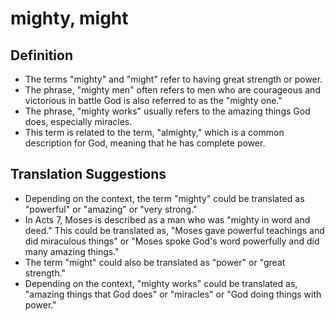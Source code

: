 # mighty, might

## Definition



* The terms "mighty" and "might" refer to having great strength or power.
* The phrase, "mighty men" often refers to men who are courageous and victorious in battle God is also referred to as the "mighty one."
* The phrase, "mighty works" usually refers to the amazing things God does, especially miracles.
* This term is related to the term, "almighty," which is a common description for God, meaning that he has complete power.


## Translation Suggestions



* Depending on the context, the term "mighty" could be translated as "powerful" or "amazing" or "very strong."
* In Acts 7, Moses is described as a man who was "mighty in word and deed." This could be translated as, "Moses gave powerful teachings and did miraculous things" or "Moses spoke God's word powerfully and did many amazing things."
* The term "might" could also be translated as "power" or "great strength."
* Depending on the context, "mighty works" could be translated as, "amazing things that God does" or "miracles" or "God doing things with power."